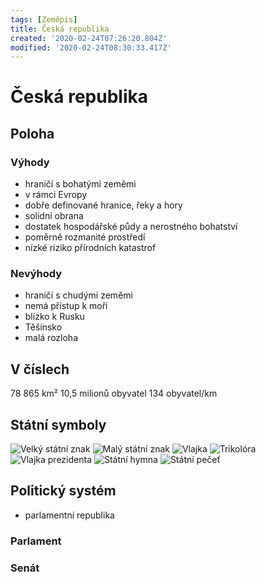 ```yaml
---
tags: [Zeměpis]
title: Česká republika
created: '2020-02-24T07:26:20.804Z'
modified: '2020-02-24T08:30:33.417Z'
---
```


# Česká republika
## Poloha
### Výhody
- hraničí s bohatými zeměmi
- v rámci Evropy
- dobře definované hranice, řeky a hory
- solidní obrana
- dostatek hospodářské půdy a nerostného bohatství
- poměrně rozmanité prostředí
- nízké riziko přírodních katastrof
### Nevýhody
- hraničí s chudými zeměmi
- nemá přístup k moři
- blízko k Rusku
- Těšínsko
- malá rozloha
## V číslech
78 865 km²
10,5 milionů obyvatel
134 obyvatel/km
## Státní symboly
![Velký státní znak](https://upload.wikimedia.org/wikipedia/commons/thumb/e/ed/Coat_of_arms_of_the_Czech_Republic.svg/300px-Coat_of_arms_of_the_Czech_Republic.svg.png)
![Malý státní znak](https://upload.wikimedia.org/wikipedia/commons/thumb/2/20/Small_coat_of_arms_of_the_Czech_Republic.svg/1024px-Small_coat_of_arms_of_the_Czech_Republic.svg.png)
![Vlajka](https://upload.wikimedia.org/wikipedia/commons/thumb/c/cb/Flag_of_the_Czech_Republic.svg/1920px-Flag_of_the_Czech_Republic.svg.png)
![Trikolóra](https://upload.wikimedia.org/wikipedia/commons/thumb/5/58/Tricolour_of_the_Czech_Republic.svg/2560px-Tricolour_of_the_Czech_Republic.svg.png)
![Vlajka prezidenta](https://upload.wikimedia.org/wikipedia/commons/thumb/d/d2/Flag_of_the_President_of_the_Czech_Republic.svg/1280px-Flag_of_the_President_of_the_Czech_Republic.svg.png)
![Státní hymna](https://upload.wikimedia.org/wikipedia/commons/a/ad/Skroup-Anthem.jpg)
![Státní pečeť](https://upload.wikimedia.org/wikipedia/commons/b/bf/Seal_of_the_Czech_Republic.png)
## Politický systém
- parlamentní republika
### Parlament

### Senát
